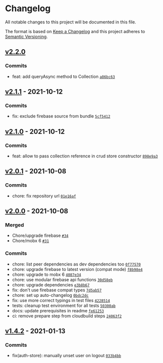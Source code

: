 # Changelog

All notable changes to this project will be documented in this file.

The format is based on [Keep a Changelog](https://keepachangelog.com/en/1.0.0/)
and this project adheres to [Semantic Versioning](https://semver.org/spec/v2.0.0.html).

## [v2.2.0](https://github.com/thdk/firestorable/compare/v2.1.1...v2.2.0)

### Commits

- feat: add queryAsync method to Collection [`a86bc63`](https://github.com/thdk/firestorable/commit/a86bc63b3c3e2706e31070794f0eeded4bb74332)

## [v2.1.1](https://github.com/thdk/firestorable/compare/v2.1.0...v2.1.1) - 2021-10-12

### Commits

- fix: exclude firebase source from bundle [`5cf5412`](https://github.com/thdk/firestorable/commit/5cf541279abf94e4564efd215234ec1a15bfd821)

## [v2.1.0](https://github.com/thdk/firestorable/compare/v2.0.1...v2.1.0) - 2021-10-12

### Commits

- feat: allow to pass collection reference in crud store constructor [`898e9a3`](https://github.com/thdk/firestorable/commit/898e9a31179012cc7c661f02d6981cade4034574)

## [v2.0.1](https://github.com/thdk/firestorable/compare/v2.0.0...v2.0.1) - 2021-10-08

### Commits

- chore: fix repository url [`01e16af`](https://github.com/thdk/firestorable/commit/01e16af242b50ca2452875d281b37ae6293f49e2)

## [v2.0.0](https://github.com/thdk/firestorable/compare/v1.4.2...v2.0.0) - 2021-10-08

### Merged

- Chore/upgrade firebase [`#34`](https://github.com/thdk/firestorable/pull/34)
- Chore/mobx 6 [`#31`](https://github.com/thdk/firestorable/pull/31)

### Commits

- chore: list peer dependencies as dev dependencies too [`0f77570`](https://github.com/thdk/firestorable/commit/0f77570a485681e62440764f9ee9d17c80252594)
- chore: upgrade firebase to latest version (compat mode) [`f8b98e4`](https://github.com/thdk/firestorable/commit/f8b98e4179a687694af941310acb94cfdb82fff7)
- chore: upgrade to mobx 6 [`4087e34`](https://github.com/thdk/firestorable/commit/4087e3495cbeaabd008149934ae62c2780ccf1e5)
- chore: use modular firebase api functions [`30d58eb`](https://github.com/thdk/firestorable/commit/30d58eb3466396e01f77aeb995029cc37f01b8bc)
- chore: upgrade dependencies [`e3b8b67`](https://github.com/thdk/firestorable/commit/e3b8b67587ecc44e926c4468e635e757d39b058c)
- fix: don't use firebase compat types [`7d5ab57`](https://github.com/thdk/firestorable/commit/7d5ab5747355ee806d5d8838a04d98f3590b6956)
- chore: set up auto-changelog [`0bdc2dc`](https://github.com/thdk/firestorable/commit/0bdc2dca8bd41388a6572795fe13eaad3c264300)
- fix: use more correct typings in test files [`4228514`](https://github.com/thdk/firestorable/commit/422851436490c4606f28551db818e8ab6a472181)
- tests: cleanup test environment for all tests [`50300ab`](https://github.com/thdk/firestorable/commit/50300ab6237561e71c806b6634f5c291252ed33a)
- docs: update prerequisites in readme [`fe61253`](https://github.com/thdk/firestorable/commit/fe61253f9cb5777b79033ed0115916582382eb10)
- ci: remove prepare step from cloudbuild steps [`24063f2`](https://github.com/thdk/firestorable/commit/24063f21daf60e21e89cf23d5f869d33a7651fe8)

## [v1.4.2](https://github.com/thdk/firestorable/compare/v1.4.1...v1.4.2) - 2021-01-13

### Commits

- fix(auth-store): manually unset user on logout [`033b4bb`](https://github.com/thdk/firestorable/commit/033b4bbed33d9638b8d814df7d8eb865370e39cc)
